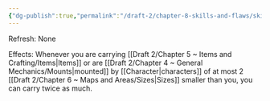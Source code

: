 ```yaml
---
{"dg-publish":true,"permalink":"/draft-2/chapter-8-skills-and-flaws/skill-list/might/rank-4/beast-of-burden/"}
---
```


Refresh: None

Effects:
Whenever you are carrying [[Draft 2/Chapter 5 ~ Items and Crafting/Items\|Items]] or are [[Draft 2/Chapter 4 ~ General Mechanics/Mounts\|mounted]] by [[Character\|characters]] of at most 2 [[Draft 2/Chapter 6 ~ Maps and Areas/Sizes\|Sizes]] smaller than you, you can carry twice as much.
